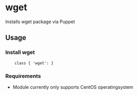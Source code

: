 # wget

Installs wget package via Puppet

## Usage

### Install wget

```
    class { 'wget': }
```

### Requirements

* Module currently only supports CentOS operatingsystem
